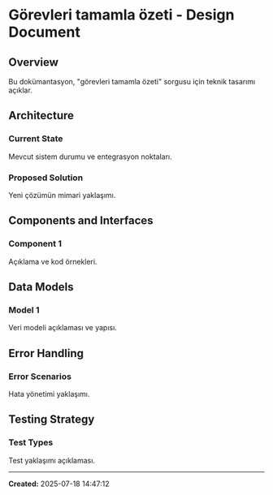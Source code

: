 # Görevleri tamamla özeti - Design Document

## Overview

Bu dokümantasyon, "görevleri tamamla özeti" sorgusu için teknik tasarımı açıklar.

## Architecture

### Current State
Mevcut sistem durumu ve entegrasyon noktaları.

### Proposed Solution
Yeni çözümün mimari yaklaşımı.

## Components and Interfaces

### Component 1
Açıklama ve kod örnekleri.

## Data Models

### Model 1
Veri modeli açıklaması ve yapısı.

## Error Handling

### Error Scenarios
Hata yönetimi yaklaşımı.

## Testing Strategy

### Test Types
Test yaklaşımı açıklaması.

---

**Created:** 2025-07-18 14:47:12
